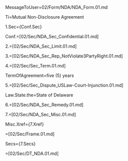 MessageToUser=02/Form/NDA/NDA_Form.01.md

Ti=Mutual Non-Disclosure Agreement

1.Sec={Conf.Sec}

Conf.=[02/Sec/NDA_Sec_Confidential.01.md]

2.=[02/Sec/NDA_Sec_Limit.01.md]

3.=[02/Sec/NDA_Sec_Rep_NotViolate3PartyRight.01.md]

4.=[02/Sec/Sec_Term.01.md]

TermOfAgreement=five (5) years

5.=[02/Sec/Sec_Dispute_USLaw-Court-Injunction.01.md]

Law.State.the=State of Delaware

6.=[02/Sec/NDA_Sec_Remedy.01.md]

7.=[02/Sec/NDA_Sec_Misc.01.md]

Misc.Xref={7.Xref}

=[02/Sec/Frame.01.md]

Secs={7.Secs}

=[02/Sec/DT_NDA.01.md]